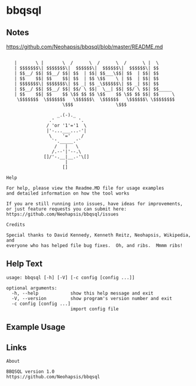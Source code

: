 # bbqsql

Notes
-------
https://github.com/Neohapsis/bbqsql/blob/master/README.md
```

   |       \ |       \  /      \  /      \  /      \ |  \      
   | $$$$$$$\| $$$$$$$\|  $$$$$$\|  $$$$$$\|  $$$$$$\| $$      
   | $$__/ $$| $$__/ $$| $$  | $$| $$___\$$| $$  | $$| $$      
   | $$    $$| $$    $$| $$  | $$ \$$    \ | $$  | $$| $$      
   | $$$$$$$\| $$$$$$$\| $$ _| $$ _\$$$$$$\| $$ _| $$| $$      
   | $$__/ $$| $$__/ $$| $$/ \ $$|  \__| $$| $$/ \ $$| $$_____ 
   | $$    $$| $$    $$ \$$ $$ $$ \$$    $$ \$$ $$ $$| $$     \
    \$$$$$$$  \$$$$$$$   \$$$$$$\  \$$$$$$   \$$$$$$\ \$$$$$$$$
                     \$$$                \$$$ 

                   _.(-)._
                .'         '.
               / 'or '1'='1  \
               |'-...___...-'|
                \    '='    /
                 `'._____.'` 
                  /   |   \
                 /.--'|'--.\
              []/'-.__|__.-'\[]
                      |
                     [] 

```




    Help

    For help, please view the Readme.MD file for usage examples
    and detailed information on how the tool works

    If you are still running into issues, have ideas for improvements,
    or just feature requests you can submit here:
    https://github.com/Neohapsis/bbqsql/issues

    Credits

    Special thanks to David Kennedy, Kenneth Reitz, Neohapsis, Wikipedia, and
    everyone who has helped file bug fixes.  Oh, and ribs.  Mmmm ribs! 




Help Text
-------
```
usage: bbqsql [-h] [-V] [-c config [config ...]]

optional arguments:
  -h, --help            show this help message and exit
  -V, --version         show program's version number and exit
  -c config [config ...]
                        import config file
```

Example Usage
-------

Links
-------


    About

    BBQSQL version 1.0
    https://github.com/Neohapsis/bbqsql
